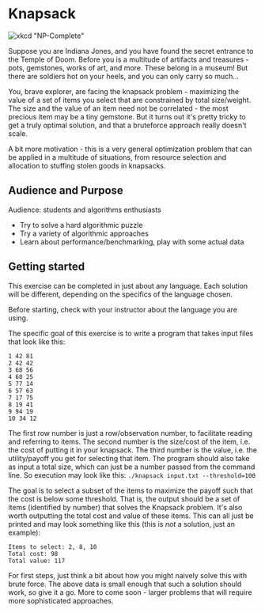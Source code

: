 # Knapsack

![xkcd "NP-Complete"](https://imgs.xkcd.com/comics/np_complete.png "General solutions get you a 50% tip.")

Suppose you are Indiana Jones, and you have found the secret entrance to the
Temple of Doom. Before you is a multitude of artifacts and treasures - pots,
gemstones, works of art, and more. These belong in a museum! But there are
soldiers hot on your heels, and you can only carry so much...

You, brave explorer, are facing the knapsack problem - maximizing the value of
a set of items you select that are constrained by total size/weight. The size
and the value of an item need not be correlated - the most precious item may be
a tiny gemstone. But it turns out it's pretty tricky to get a truly optimal
solution, and that a bruteforce approach really doesn't scale.

A bit more motivation - this is a very general optimization problem that can be
applied in a multitude of situations, from resource selection and allocation to
stuffing stolen goods in knapsacks.

## Audience and Purpose

Audience: students and algorithms enthusiasts

* Try to solve a hard algorithmic puzzle
* Try a variety of algorithmic approaches
* Learn about performance/benchmarking, play with some actual data

## Getting started

This exercise can be completed in just about any language.  Each solution will be different, depending on the specifics of the language chosen.  

Before starting, check with your instructor about the language you are using.

The specific goal of this exercise is to write a program that takes input files
that look like this:

```
1 42 81
2 42 42
3 68 56
4 68 25
5 77 14
6 57 63
7 17 75
8 19 41
9 94 19
10 34 12
```

The first row number is just a row/observation number, to facilitate reading and
referring to items. The second number is the size/cost of the item, i.e. the
cost of putting it in your knapsack. The third number is the value, i.e. the
utility/payoff you get for selecting that item. The program should also take as
input a total size, which can just be a number passed from the command line. So
execution may look like this: `./knapsack input.txt --threshold=100`

The goal is to select a subset of the items to maximize the payoff such that the
cost is below some threshold. That is, the output should be a set of items
(identified by number) that solves the Knapsack problem. It's also worth
outputting the total cost and value of these items. This can all just be printed
and may look something like this (this is *not* a solution, just an example):

```
Items to select: 2, 8, 10
Total cost: 98
Total value: 117
```

For first steps, just think a bit about how you might naively solve this with
brute force. The above data is small enough that such a solution should work, so
give it a go. More to come soon - larger problems that will require more
sophisticated approaches.


